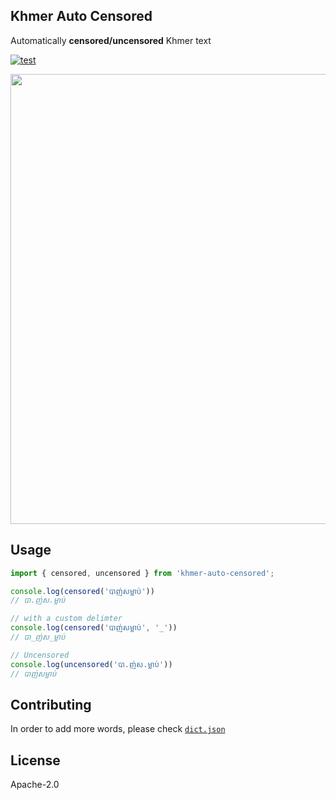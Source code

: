 ## Khmer Auto Censored

Automatically **censored/uncensored** Khmer text

[![test](https://github.com/seanghay/khmer-auto-censored/actions/workflows/test.yml/badge.svg)](https://github.com/seanghay/khmer-auto-censored/actions/workflows/test.yml)

<img src=https://user-images.githubusercontent.com/15277233/178417612-0c4b0c5f-7ff4-486d-b943-f6ae659c3ac1.png width=720>

## Usage

```js
import { censored, uncensored } from 'khmer-auto-censored';

console.log(censored('បាញ់សម្លាប់'))
// បា.ញ់ស.ម្លាប់

// with a custom delimter
console.log(censored('បាញ់សម្លាប់', '_'))
// បា_ញ់ស_ម្លាប់

// Uncensored
console.log(uncensored('បា.ញ់ស.ម្លាប់'))
// បាញ់សម្លាប់
```

## Contributing

In order to add more words, please check [`dict.json`](./src/dict.json)

## License

Apache-2.0
